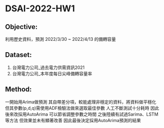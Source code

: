 # DSAI-2022-HW1
## Objective:
利用歷史資料，預測 2022/3/30 ~ 2022/4/13 的備轉容量

## Dataset:
1. 台灣電力公司_過去電力供需資訊2021
2. 台灣電力公司_本年度每日尖峰備轉容量率

## Method:
一開始用Arima做預測
其自帶差分項，較能處理非穩定的資料，將資料做平穩化
但其參數(p,d,q)需使用ADF檢驗法做來選取最佳參數
人工不斷測試十分耗時
因此後來改採用AutoArima
可以節省調整參數之時間
之後陸續有試過Sarima、LSTM等方法
但效果並未有顯著改善
因此最後決定採用AutoArima預測的結果

